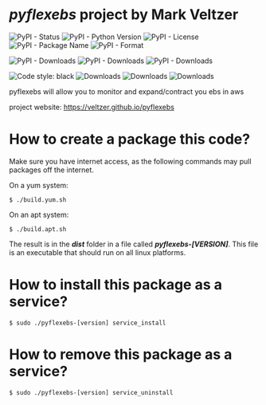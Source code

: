 
# *pyflexebs* project by Mark Veltzer

![PyPI - Status](https://img.shields.io/pypi/status/pyflexebs)
![PyPI - Python Version](https://img.shields.io/pypi/pyversions/pyflexebs)
![PyPI - License](https://img.shields.io/pypi/l/pyflexebs)
![PyPI - Package Name](https://img.shields.io/pypi/v/pyflexebs)
![PyPI - Format](https://img.shields.io/pypi/format/pyflexebs)

![PyPI - Downloads](https://img.shields.io/pypi/dd/pyflexebs)
![PyPI - Downloads](https://img.shields.io/pypi/dw/pyflexebs)
![PyPI - Downloads](https://img.shields.io/pypi/dm/pyflexebs)

![Code style: black](https://img.shields.io/badge/code%20style-black-000000.svg)
![Downloads](https://pepy.tech/badge/pyflexebs)
![Downloads](https://pepy.tech/badge/pyflexebs/month)
![Downloads](https://pepy.tech/badge/pyflexebs/week)


pyflexebs will allow you to monitor and expand/contract you ebs in aws

project website: <https://veltzer.github.io/pyflexebs>

# How to create a package this code?

Make sure you have internet access, as the following commands may pull packages off the internet.

On a yum system:

    $ ./build.yum.sh

On an apt system:
    
    $ ./build.apt.sh

The result is in the ***dist*** folder in a file called ***pyflexebs-[VERSION]***.
This file is an executable that should run on all linux platforms.


# How to install this package as a service?

    $ sudo ./pyflexebs-[version] service_install


# How to remove this package as a service?

    $ sudo ./pyflexebs-[version] service_uninstall


